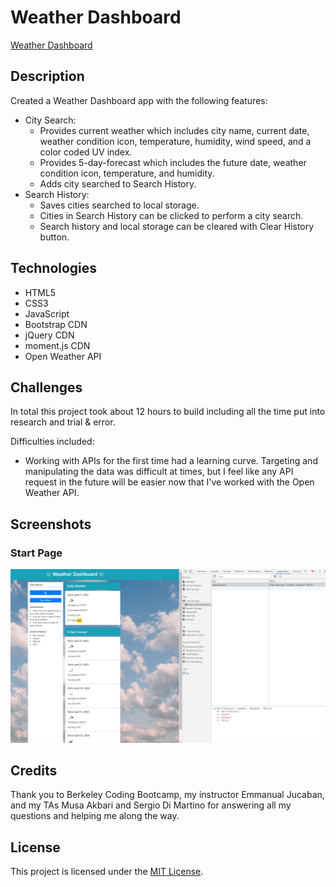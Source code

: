 # Weather Dashboard

[Weather Dashboard](https://emmbra.github.io/homeworkWeek6/index.html)

## Description
Created a Weather Dashboard app with the following features:

* City Search:
    * Provides current weather which includes city name, current date, weather condition icon, temperature, humidity, wind speed, and a color coded UV index.
    * Provides 5-day-forecast which includes the future date, weather condition icon, temperature, and humidity.
    * Adds city searched to Search History.
* Search History:
    * Saves cities searched to local storage.
    * Cities in Search History can be clicked to perform a city search.
    * Search history and local storage can be cleared with Clear History button.


## Technologies

* HTML5
* CSS3
* JavaScript
* Bootstrap CDN
* jQuery CDN
* moment.js CDN
* Open Weather API

## Challenges

In total this project took about 12 hours to build including all the time put into research and trial & error.

Difficulties included:

* Working with APIs for the first time had a learning curve. Targeting and manipulating the data was difficult at times, but I feel like any API request in the future will be easier now that I've worked with the Open Weather API.

## Screenshots
### Start Page

![Screenshot of Weather Dashboard](https://github.com/emmbra/homeworkWeek6/blob/master/assets/images/01-screenshot-weatherdashboard.png)

## Credits

Thank you to Berkeley Coding Bootcamp, my instructor Emmanual Jucaban, and my TAs Musa Akbari and Sergio Di Martino for answering all my questions and helping me along the way.

## License

This project is licensed under the [MIT License](https://choosealicense.com/licenses/mit).